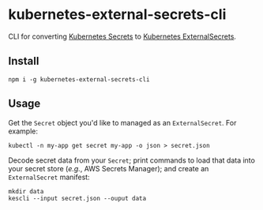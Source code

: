 # kubernetes-external-secrets-cli

CLI for converting [Kubernetes Secrets](https://kubernetes.io/docs/concepts/configuration/secret/) to
[Kubernetes ExternalSecrets](https://github.com/godaddy/kubernetes-external-secrets).

## Install

```
npm i -g kubernetes-external-secrets-cli
```

## Usage

Get the `Secret` object you'd like to managed as an
`ExternalSecret`. For example:

```
kubectl -n my-app get secret my-app -o json > secret.json
```

Decode secret data from your `Secret`; print commands to load that
data into your secret store (*e.g.*, AWS Secrets Manager); and create
an `ExternalSecret` manifest:

```
mkdir data
kescli --input secret.json --ouput data
```
